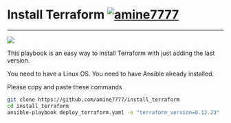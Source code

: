# Install Terraform [![amine7777](https://circleci.com/gh/amine7777/install_terraform.svg?style=svg)](https://circleci.com/gh/amine7777/install_terraform)
-------------------------------------------------------------------------------------------
![](terrafom.jpg)

This playbook is an easy way to install Terraform with just adding the last version.

You need to have a Linux OS.
You need to have Ansible already installed.

Please copy and paste these commands

```bash
git clone https://github.com/amine7777/install_terraform
cd install_terraform
ansible-playbook deploy_terraform.yaml -e "terraform_version=0.12.23"
```
